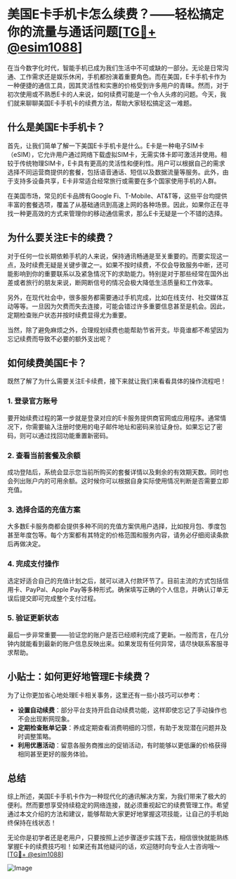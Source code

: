 # 美国E卡手机卡怎么续费？——轻松搞定你的流量与通话问题[[TG💪+ @esim1088](https://t.me/s/esim1088)]

在当今数字化时代，智能手机已成为我们生活中不可或缺的一部分。无论是日常沟通、工作需求还是娱乐休闲，手机都扮演着重要角色。而在美国，E卡手机卡作为一种便捷的通信工具，因其灵活性和实惠的价格受到许多用户的青睐。然而，对于初次使用或不熟悉E卡的人来说，如何续费可能是一个令人头疼的问题。今天，我们就来聊聊美国E卡手机卡的续费方法，帮助大家轻松搞定这一难题。

## 什么是美国E卡手机卡？

首先，让我们简单了解一下美国E卡手机卡是什么。E卡是一种电子SIM卡（eSIM），它允许用户通过网络下载虚拟SIM卡，无需实体卡即可激活并使用。相较于传统物理SIM卡，E卡具有更高的灵活性和便利性。用户可以根据自己的需求选择不同运营商提供的套餐，包括语音通话、短信以及数据流量等服务。此外，由于支持多设备共享，E卡非常适合经常旅行或需要在多个国家使用手机的人群。

在美国市场，常见的E卡品牌有Google Fi、T-Mobile、AT&T等，这些平台均提供丰富的套餐选项，覆盖了从基础通讯到高速上网的各种场景。因此，如果你正在寻找一种更高效的方式来管理你的移动通信需求，那么E卡无疑是一个不错的选择。

## 为什么要关注E卡的续费？

对于任何一位长期依赖手机的人来说，保持通讯畅通是至关重要的。而要实现这一点，及时续费无疑是关键步骤之一。如果不按时续费，不仅会导致服务中断，还可能影响到你的重要联系以及紧急情况下的求助能力。特别是对于那些经常在国外出差或者旅行的朋友来说，断网断信号的情况会极大降低生活质量和工作效率。

另外，在现代社会中，很多服务都需要通过手机完成，比如在线支付、社交媒体互动等等。一旦因为欠费而失去连接，可能会错过许多重要信息甚至是机会。因此，定期检查账户状态并按时续费显得尤为重要。

当然，除了避免麻烦之外，合理规划续费也能帮助节省开支。毕竟谁都不希望因为忘记续费而导致不必要的额外支出呢？

## 如何续费美国E卡？

既然了解了为什么需要关注E卡续费，接下来就让我们来看看具体的操作流程吧！

### 1. 登录官方账号
要开始续费过程的第一步就是登录对应的E卡服务提供商官网或应用程序。通常情况下，你需要输入注册时使用的电子邮件地址和密码来验证身份。如果忘记了密码，则可以通过找回功能重置新密码。

### 2. 查看当前套餐及余额
成功登陆后，系统会显示您当前所购买的套餐详情以及剩余的有效期天数。同时也会列出账户内的可用余额。这时候你可以根据自身实际使用情况判断是否需要立即充值。

### 3. 选择合适的充值方案
大多数E卡服务商都会提供多种不同的充值方案供用户选择，比如按月包、季度包甚至年度包等。每个方案都有其特定的价格范围和服务内容，请务必仔细阅读条款后再做决定。

### 4. 完成支付操作
选定好适合自己的充值计划之后，就可以进入付款环节了。目前主流的方式包括信用卡、PayPal、Apple Pay等多种形式。确保填写正确的个人信息，并确认订单无误后提交即可完成整个支付过程。

### 5. 验证更新状态
最后一步非常重要——验证您的账户是否已经顺利完成了更新。一般而言，在几分钟内就能看到最新的账户信息反映出来。如果发现有任何异常，请尽快联系客服寻求帮助。

## 小贴士：如何更好地管理E卡续费？

为了让你更加省心地处理E卡相关事务，这里还有一些小技巧可以参考：

- **设置自动续费**：部分平台支持开启自动续费功能，这样即使忘记了手动操作也不会出现断网现象。
- **定期检查账单记录**：养成定期查看消费明细的习惯，有助于发现潜在问题并及时调整策略。
- **利用优惠活动**：留意各服务商推出的促销活动，有时能够以更低廉的价格获得相同甚至更好的服务体验。

## 总结

综上所述，美国E卡手机卡作为一种现代化的通讯解决方案，为我们带来了极大的便利。然而要想享受持续稳定的网络连接，就必须重视起它的续费管理工作。希望通过本文介绍的方法和建议，能够帮助大家更好地掌握这项技能，让自己的手机始终保持在线状态！

无论你是初学者还是老用户，只要按照上述步骤逐步实践下去，相信很快就能熟练掌握E卡的续费技巧啦！如果还有其他疑问的话，欢迎随时向专业人士咨询哦～ [[TG💪+ @esim1088](https://t.me/s/esim1088)]

![Image](https://i.postimg.cc/4NQfJmqS/Snipaste-2025-05-13-00-14-12.png)